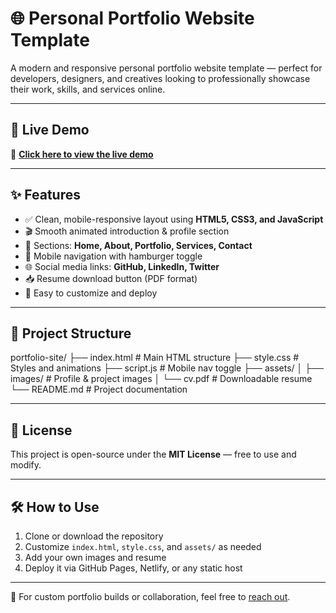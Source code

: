 # 🌐 Personal Portfolio Website Template

A modern and responsive personal portfolio website template — perfect for developers, designers, and creatives looking to professionally showcase their work, skills, and services online.

---

## 🚀 Live Demo

🎯 [**Click here to view the live demo**](https://nixie237.github.io/portfolio-site/)

---

## ✨ Features

- ✅ Clean, mobile-responsive layout using **HTML5, CSS3, and JavaScript**
- 🎬 Smooth animated introduction & profile section
- 📄 Sections: **Home, About, Portfolio, Services, Contact**
- 📱 Mobile navigation with hamburger toggle
- 🌐 Social media links: **GitHub, LinkedIn, Twitter**
- 📥 Resume download button (PDF format)
- 🔧 Easy to customize and deploy

---

## 📁 Project Structure

portfolio-site/
├── index.html # Main HTML structure
├── style.css # Styles and animations
├── script.js # Mobile nav toggle
├── assets/
│ ├── images/ # Profile & project images
│ └── cv.pdf # Downloadable resume
└── README.md # Project documentation


---

## 📜 License

This project is open-source under the **MIT License** — free to use and modify.

---

## 🛠 How to Use

1. Clone or download the repository
2. Customize `index.html`, `style.css`, and `assets/` as needed
3. Add your own images and resume
4. Deploy it via GitHub Pages, Netlify, or any static host

---

📩 For custom portfolio builds or collaboration, feel free to [reach out](mailto:your@email.com).